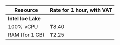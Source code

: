 Resource  | Rate for 1 hour, with VAT
--- | ---
**Intel Ice Lake** |
100% vCPU | ₸8.40
RAM (for 1 GB)| ₸2.25